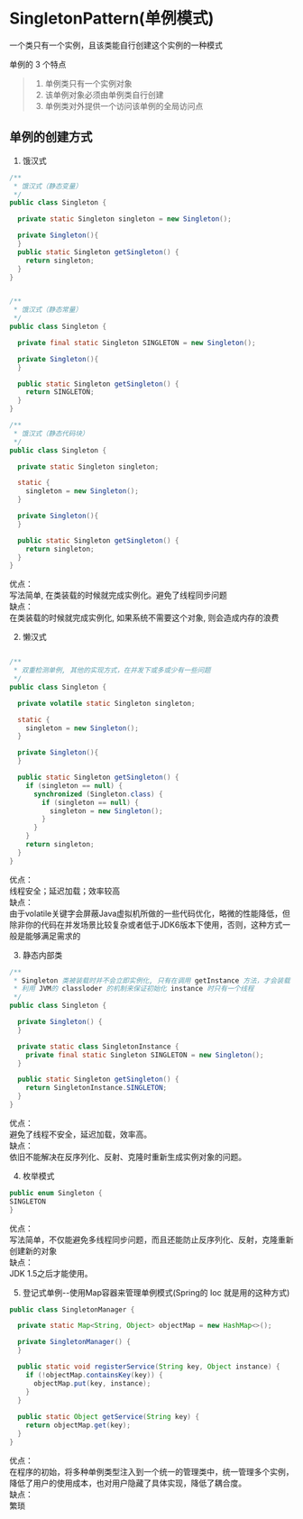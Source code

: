 # SingletonPattern(单例模式)

一个类只有一个实例，且该类能自行创建这个实例的一种模式

单例的 3 个特点
>1. 单例类只有一个实例对象
>2. 该单例对象必须由单例类自行创建
>3. 单例类对外提供一个访问该单例的全局访问点


## 单例的创建方式

1. 饿汉式
```java
/**
 * 饿汉式（静态变量）
 */
public class Singleton {

  private static Singleton singleton = new Singleton();

  private Singleton(){
  }
  public static Singleton getSingleton() {
    return singleton;
  }
}


/**
 * 饿汉式（静态常量）
 */
public class Singleton {

  private final static Singleton SINGLETON = new Singleton();

  private Singleton(){
  }

  public static Singleton getSingleton() {
    return SINGLETON;
  }
}

/**
 * 饿汉式（静态代码块）
 */
public class Singleton {

  private static Singleton singleton;

  static {
    singleton = new Singleton();
  }

  private Singleton(){
  }

  public static Singleton getSingleton() {
    return singleton;
  }
}

```

优点：   
写法简单, 在类装载的时候就完成实例化。避免了线程同步问题     
缺点：  
在类装载的时候就完成实例化, 如果系统不需要这个对象, 则会造成内存的浪费

2. 懒汉式
```java 

/**
 * 双重检测单例, 其他的实现方式，在并发下或多或少有一些问题
 */
public class Singleton {

  private volatile static Singleton singleton;

  static {
    singleton = new Singleton();
  }

  private Singleton(){
  }

  public static Singleton getSingleton() {
    if (singleton == null) {
      synchronized (Singleton.class) {
        if (singleton == null) {
          singleton = new Singleton();
        }
      }
    }
    return singleton;
  }
}
```
优点：  
线程安全；延迟加载；效率较高  
缺点：  
由于volatile关键字会屏蔽Java虚拟机所做的一些代码优化，略微的性能降低，但除非你的代码在并发场景比较复杂或者低于JDK6版本下使用，否则，这种方式一般是能够满足需求的


3. 静态内部类
```java
/**
 * Singleton 类被装载时并不会立即实例化, 只有在调用 getInstance 方法，才会装载 SingletonInstance 类，从而完成 Singleton 的实例化
 * 利用 JVM的 classloder 的机制来保证初始化 instance 时只有一个线程
 */
public class Singleton {

  private Singleton() {
  }

  private static class SingletonInstance {
    private final static Singleton SINGLETON = new Singleton();
  }

  public static Singleton getSingleton() {
    return SingletonInstance.SINGLETON;
  }
}
```

优点：  
避免了线程不安全，延迟加载，效率高。  
缺点：  
依旧不能解决在反序列化、反射、克隆时重新生成实例对象的问题。



4. 枚举模式
```java
public enum Singleton {
SINGLETON
}
```

优点：  
写法简单，不仅能避免多线程同步问题，而且还能防止反序列化、反射，克隆重新创建新的对象  
缺点：  
JDK 1.5之后才能使用。

5. 登记式单例--使用Map容器来管理单例模式(Spring的 Ioc 就是用的这种方式)
```java
public class SingletonManager {

  private static Map<String, Object> objectMap = new HashMap<>();

  private SingletonManager() {
  }

  public static void registerService(String key, Object instance) {
    if (!objectMap.containsKey(key)) {
      objectMap.put(key, instance);
    }
  }
  
  public static Object getService(String key) {
    return objectMap.get(key);
  }
}
```

优点：  
在程序的初始，将多种单例类型注入到一个统一的管理类中，统一管理多个实例，降低了用户的使用成本，也对用户隐藏了具体实现，降低了耦合度。  
缺点：  
繁琐